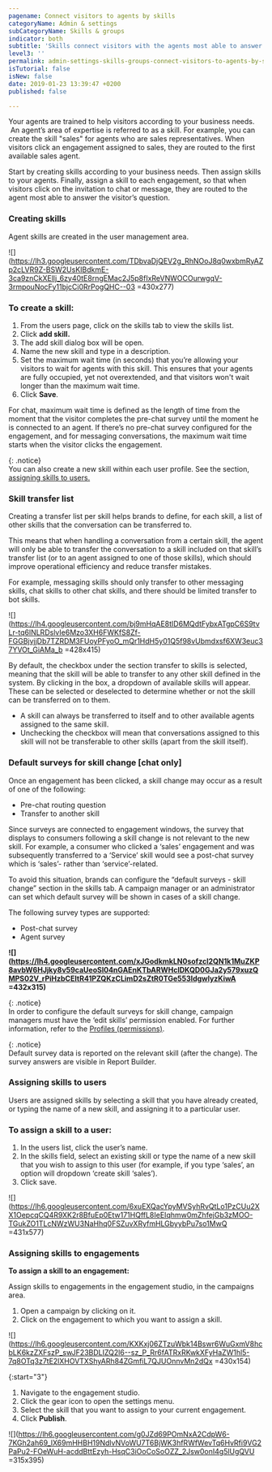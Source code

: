 ```yaml
---
pagename: Connect visitors to agents by skills
categoryName: Admin & settings
subCategoryName: Skills & groups
indicator: both
subtitle: 'Skills connect visitors with the agents most able to answer their questions '
level3: ''
permalink: admin-settings-skills-groups-connect-visitors-to-agents-by-skills.html
isTutorial: false
isNew: false
date: 2019-01-23 13:39:47 +0200
published: false

---
```

Your agents are trained to help visitors according to your business needs.  An agent’s area of expertise is referred to as a skill. For example, you can create the skill "sales" for agents who are sales representatives. When visitors click an engagement assigned to sales, they are routed to the first available sales agent.

Start by creating skills according to your business needs. Then assign skills to your agents. Finally, assign a skill to each engagement, so that when visitors click on the invitation to chat or message, they are routed to the agent most able to answer the visitor’s question.

### **Creating skills**

Agent skills are created in the user management area.

![](https://lh3.googleusercontent.com/TDbvaDjQEV2g_RhNOoJ8q0wxbmRyAZp2cLVR9Z-BSW2UsKIBdkmE-3ca9znCkXEllj_6zy40tE8rngEMac2J5p8fIxReVNWOCOurwgqV-3rmpouNocFy11bjcCi0RrPogQHC--03 =430x277)

### **To create a skill:**

1. From the users page, click on the skills tab to view the skills list.
2. Click **add skill.**
3. The add skill dialog box will be open.
4. Name the new skill and type in a description.
5. Set the maximum wait time (in seconds) that you’re allowing your visitors to wait for agents with this skill. This ensures that your agents are fully occupied, yet not overextended, and that visitors won't wait longer than the maximum wait time.
6. Click **Save**.

For chat, maximum wait time is defined as the length of time from the moment that the visitor completes the pre-chat survey until the moment he is connected to an agent. If there’s no pre-chat survey configured for the engagement, and for messaging conversations, the maximum wait time starts when the visitor clicks the engagement.

{: .notice}  
You can also create a new skill within each user profile. See the section, [assigning skills to users.]()

### **Skill transfer list**

Creating a transfer list per skill helps brands to define, for each skill, a list of other skills that the conversation can be transferred to.

This means that when handling a conversation from a certain skill, the agent will only be able to transfer the conversation to a skill included on that skill’s transfer list (or to an agent assigned to one of those skills), which should improve operational efficiency and reduce transfer mistakes.

For example, messaging skills should only transfer to other messaging skills, chat skills to other chat skills, and there should be limited transfer to bot skills.

![](https://lh4.googleusercontent.com/bj9mHqAE8tID6MQdtFybxATgpC6S9tvLr-tq6lNLRDslvIe6Mzo3XH6FWKfS8Zf-FGGBjvjjDb7TZRDM3FUoyPFyoO_mQr1HdH5y01Q5f98vUbmdxsf6XW3euc37YVOt_GiAMa_b =428x415)

By default, the checkbox under the section transfer to skills is selected, meaning that the skill will be able to transfer to any other skill defined in the system. By clicking in the box, a dropdown of available skills will appear. These can be selected or deselected to determine whether or not the skill can be transferred on to them.

* A skill can always be transferred to itself and to other available agents assigned to the same skill.
* Unchecking the checkbox will mean that conversations assigned to this skill will not be transferable to other skills (apart from the skill itself).

### **Default surveys for skill change \[chat only\]**

Once an engagement has been clicked, a skill change may occur as a result of one of the following:

* Pre-chat routing question
* Transfer to another skill

Since surveys are connected to engagement windows, the survey that displays to consumers following a skill change is not relevant to the new skill. For example, a consumer who clicked a ‘sales’ engagement and was subsequently transferred to a ‘Service’ skill would see a post-chat survey which is ‘sales’- rather than ‘service’-related.

To avoid this situation, brands can configure the “default surveys - skill change” section in the skills tab. A campaign manager or an administrator can set which default survey will be shown in cases of a skill change.

The following survey types are supported:

* Post-chat survey
* Agent survey

**![](https://lh4.googleusercontent.com/xJGodkmkLN0sofzcl2QN1k1MuZKP8avbW6HJjky8v59caUeoSl04nGAEnKTbARWHclDKQD0GJa2y579xuzQMPS02V_rPiHzbCEItR41PZQKzCLimD2sZtR0TGe553IdgwlyzKiwA =432x315)**

{: .notice}  
In order to configure the default surveys for skill change, campaign managers must have the ‘edit skills’ permission enabled. For further information, refer to the [Profiles (permissions)]().

{: .notice}  
Default survey data is reported on the relevant skill (after the change). The survey answers are visible in Report Builder.

### **Assigning skills to users**

Users are assigned skills by selecting a skill that you have already created, or typing the name of a new skill, and assigning it to a particular user.

### **To assign a skill to a user:**

1. In the users list, click the user’s name.
2. In the skills field, select an existing skill or type the name of a new skill that you wish to assign to this user (for example, if you type ‘sales’, an option will dropdown ‘create skill ‘sales’).
3. Click save.

![](https://lh6.googleusercontent.com/6xuEXQacYpyMVSyhRvQtLo1PzCUu2XX1OepcqCQ4R9XK2r8BfuEp0Etw171HQffL8IeEIqhmw0mZhfejGb3zMOO-TGukZO1TLcNWzWU3NaHhq0FSZuvXRyfmHLGbyybPu7so1MwQ =431x577)

### **Assigning skills to engagements**

**To assign a skill to an engagement:**

Assign skills to engagements in the engagement studio, in the campaigns area.

1. Open a campaign by clicking on it.
2. Click on the engagement to which you want to assign a skill.

![](https://lh6.googleusercontent.com/KXKxj06ZTzuWbk14Bswr6WuGxmV8hcbLK6kzZXFszP_swJF23BDLIZQ2l6--sz_P_Rr6fATRxRKwkXFyHaZW1hl5-7q8OTq3z7tE2lXHOVTXShyARh84ZGmfiL7QJUOnnvMn2dQx =430x154)

{:start="3"}

1. Navigate to the engagement studio.
2. Click the gear icon to open the settings menu.
3. Select the skill that you want to assign to your current engagement.
4. Click **Publish**.

![](https://lh6.googleusercontent.com/g0JZd69POmNxA2CdpW6-7KGh2ah69_lX69mHHBH19NdlvNVoWU7T6BjWK3hfRWfWevTq6HvRfi9VG2PaPu2-FOeWuH-acddBttEzyh-HsqC3iOoCoSoOZZ_2Jsw0onI4g5lUgQVU =315x395)